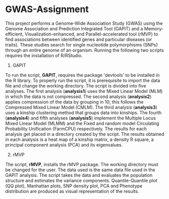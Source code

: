 # GWAS-Assignment

This project performs a Genome-Wide Association Study (GWAS) using the Genome Association and Prediction Integrated Tool (GAPIT) and a Memory-efficient, Visualization-enhanced, and Parallel-accelerated tool (rMVP) to find associations between identified genes and particular diseases (or traits). These studies search for single nucleotide polymorphisms (SNPs) through an entire genome of an organism. Running the following two scripts requires the installation of R/RStudio. 

1. GAPIT

To run the script, __GAPIT__, requires the package 'devtools' to be installed in the R library. To properly run the script, it is prerequisite to import the data file and change the working directory. The script is divided into five analyses. The first analysis (__analysis1__) uses the Mixed Linear Model (MLM) in which the data is not compressed. The second analysis (__analysis2__) applies compression of the data by grouping in 10; this follows the Compressed Mixed Linear Model (CMLM). The third analysis (__analysis3__) uses a kinship clustering method that groups data into kinships. The fourth (__analysis4__) and fifth analyses (__analysis5__) implement the Multiple Locus Mixed Linear Model (MLMM) and the Fixed and random model Circulating Probability Unification (FarmCPU) respectively. The results for each analysis get placed in a directory created by the script. The results obtained in each analysis is a heat map of a kinship matrix, a density R square, a principal component analysis (PCA) and its eigenvalues.

2. rMVP

The script, __rMVP__, installs the rMVP package. The working directory must be changed for the user. The data used is the same data file used in the GAPIT analysis. The script takes the data and evaluates the population structure and estimates the variance components. Quantile-Quantile plot (QQ plot), Manhattan plots, SNP density plot, PCA and Phenotype distribution are produced as visual representation of the results.
